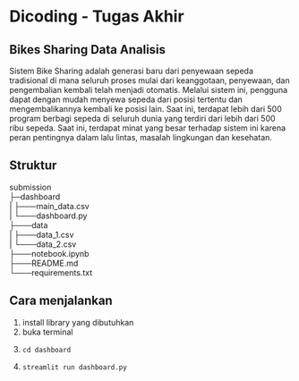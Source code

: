 # Dicoding - Tugas Akhir 
## Bikes Sharing Data Analisis
Sistem Bike Sharing adalah generasi baru dari penyewaan sepeda tradisional di mana seluruh proses mulai dari keanggotaan, penyewaan, dan pengembalian 
kembali telah menjadi otomatis. Melalui sistem ini, pengguna dapat dengan mudah menyewa sepeda dari posisi tertentu dan mengembalikannya 
kembali ke posisi lain. Saat ini, terdapat lebih dari 500 program berbagi sepeda di seluruh dunia yang terdiri dari 
lebih dari 500 ribu sepeda. Saat ini, terdapat minat yang besar terhadap sistem ini karena peran pentingnya dalam lalu lintas, 
masalah lingkungan dan kesehatan.

## Struktur
submission  
├─dashboard  
| ├───main_data.csv  
| └───dashboard.py  
├───data  
| ├───data_1.csv  
| └───data_2.csv  
├───notebook.ipynb  
├───README.md  
└───requirements.txt  

## Cara menjalankan
1. install library yang dibutuhkan
3. buka terminal
4. <pre><code>cd dashboard</code></pre>
5. <pre><code>streamlit run dashboard.py
